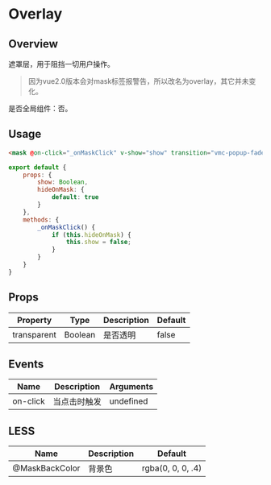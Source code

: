 # Overlay

## Overview

遮罩层，用于阻挡一切用户操作。

> 因为vue2.0版本会对mask标签报警告，所以改名为overlay，其它并未变化。

是否全局组件：否。

## Usage

```html
<mask @on-click="_onMaskClick" v-show="show" transition="vmc-popup-fade"></mask>
```

```javascript
export default {
    props: {
        show: Boolean,
        hideOnMask: {
            default: true
        }
    },
    methods: {
        _onMaskClick() {
            if (this.hideOnMask) {
                this.show = false;
            }
        }
    }
}
```

## Props

| Property | Type | Description | Default |
| ----- | ----- | ----- | ----- |
| transparent | Boolean | 是否透明 | false |

## Events

| Name | Description | Arguments |
| ----- | ----- | ----- |
| on-click | 当点击时触发 | undefined |

## LESS

| Name | Description | Default |
| ----- | ----- | ----- |
| @MaskBackColor | 背景色 | rgba(0, 0, 0, .4) |
